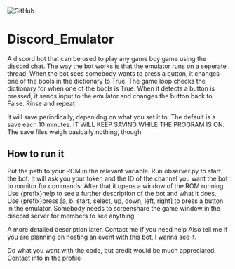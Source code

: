 ![GitHub](https://img.shields.io/github/license/hunar4321/life_code)

# Discord_Emulator
A discord bot that can be used to play any game boy game using the discord chat. The way the bot works is that the emulator runs on a seperate thread. When the bot sees somebody wants to press a button, it changes one of the bools in the dictionary to True. The game loop checks the dictionary for when one of the bools is True. When it detects a button is pressed, it sends input to the emulator and changes the button back to False. Rinse and repeat

It will save periodically, depenidng on what you set it to. The default is a save each 10 minutes. IT WILL KEEP SAVING WHILE THE PROGRAM IS ON. The save files weigh basically nothing, though

How to run it
-----------------
Put the path to your ROM in the relevant variable. Run observer.py to start the bot. It will ask you your token and the ID of the channel you want the bot to monitor for commands. After that it opens a window of the ROM running. Use {prefix}help to see a further description of the bot and what it does. Use {prefix}press [a, b, start, select, up, down, left, right] to press a button in the emulator. Somebody needs to screenshare the game window in the discord server for members to see anything

A more detailed description later. Contact me if you need help
Also tell me if you are planning on hosting an event with this bot, I wanna see it.

Do what you want with the code, but credit would be much appreciated. Contact info in the profile
